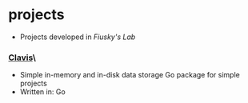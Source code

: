 # projects
- Projects developed in _Fiusky's Lab_

### [Clavis](https://github.com/fiuskylab/clavis)\
- Simple in-memory and in-disk data storage Go package for simple projects
- Written in: Go
